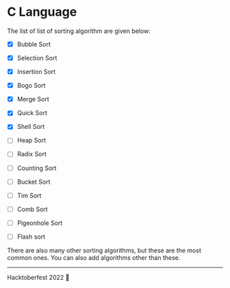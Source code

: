 # C Language
<!-- A README file explaining a list of sorting algorithm -->

The list of list of sorting algorithm are given below:
<!-- to do list -->
- [x] Bubble Sort
- [x] Selection Sort
- [x] Insertion Sort
- [x] Bogo Sort
- [x] Merge Sort
- [x] Quick Sort
- [x] Shell Sort
- [ ] Heap Sort
- [ ] Radix Sort
- [ ] Counting Sort
- [ ] Bucket Sort
- [ ] Tim Sort
- [ ] Comb Sort
- [ ] Pigeonhole Sort
- [ ] Flash sort


There are also many other sorting algorithms, but these are the most common ones.
You can also add algorithms other than these.

---
Hacktoberfest 2022 🎉